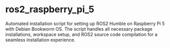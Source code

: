 # ros2_raspberry_pi_5
Automated installation script for setting up ROS2 Humble on Raspberry Pi 5 with Debian Bookworm OS. The script handles all necessary package installations, workspace setup, and ROS2 source code compilation for a seamless installation experience.
